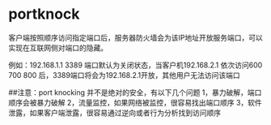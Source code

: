# portknock
 客户端按照顺序访问指定端口后，服务器防火墙会为该IP地址开放服务端口，可以实现在互联网侧对端口的隐藏。
 
 例如：192.168.1.1 3389 端口默认为关闭状态，当客户机192.168.2.1 依次访问600 700 800 后，3389端口将会为192.168.2.1开放，其他用户无法访问该端口

 ##注意：port knocking 并不是绝对的安全，有以下几个问题
   1，暴力破解，端口顺序会被暴力破解
   2，流量监控，如果网络被监控，很容易找出端口顺序
   3，软件泄露，如果客户端泄露，很容易通过逆向或者行为分析找到访问顺序
